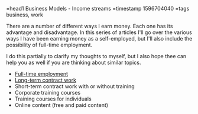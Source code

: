 =head1 Business Models - Income streams
=timestamp 1596704040
=tags business, work



There are a number of different ways I earn money. Each one has its advantage and disadvantage.
In this series of articles I'll go over the various ways I have been earning money as a self-employed,
but I'll also include the possibility of full-time employment.



I do this partially to clarify my thoughts to myself, but I also hope thee can help you as well
if you are thinking about similar topics.

<ul>
<li><a href="/full-time-employment.html">Full-time employment</a></li>
<li><a href="/long-term-contract-work.html">Long-term contract work</a></li>
<li>Short-term contract work with or without training</li>
<li>Corporate training courses</li>
<li>Training courses for individuals</li>
<li>Online content (free and paid content)</li>
</ul>
<!--
<li><a href="/short-term-contract-work.html">Short-term contract work</a> with or without training</li>
<li><a href="/corporate-training-courses.html">Corporate training courses</a></li>
<li><a href="/training-courses-for-individuals.html">Training courses for individuals</a></li>
<li>Online content (free and paid content)</li>
-->
